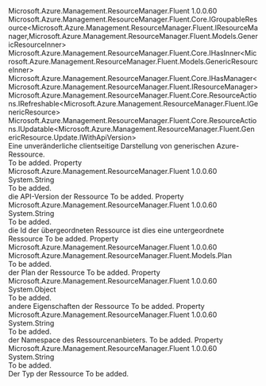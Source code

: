 <Type Name="IGenericResource" FullName="Microsoft.Azure.Management.ResourceManager.Fluent.IGenericResource">
  <TypeSignature Language="C#" Value="public interface IGenericResource : Microsoft.Azure.Management.ResourceManager.Fluent.Core.IGroupableResource&lt;Microsoft.Azure.Management.ResourceManager.Fluent.IResourceManager,Microsoft.Azure.Management.ResourceManager.Fluent.Models.GenericResourceInner&gt;, Microsoft.Azure.Management.ResourceManager.Fluent.Core.IHasInner&lt;Microsoft.Azure.Management.ResourceManager.Fluent.Models.GenericResourceInner&gt;, Microsoft.Azure.Management.ResourceManager.Fluent.Core.IHasManager&lt;Microsoft.Azure.Management.ResourceManager.Fluent.IResourceManager&gt;, Microsoft.Azure.Management.ResourceManager.Fluent.Core.ResourceActions.IRefreshable&lt;Microsoft.Azure.Management.ResourceManager.Fluent.IGenericResource&gt;, Microsoft.Azure.Management.ResourceManager.Fluent.Core.ResourceActions.IUpdatable&lt;Microsoft.Azure.Management.ResourceManager.Fluent.GenericResource.Update.IWithApiVersion&gt;" />
  <TypeSignature Language="ILAsm" Value=".class public interface auto ansi abstract IGenericResource implements class Microsoft.Azure.Management.ResourceManager.Fluent.Core.IGroupableResource`2&lt;class Microsoft.Azure.Management.ResourceManager.Fluent.IResourceManager, class Microsoft.Azure.Management.ResourceManager.Fluent.Models.GenericResourceInner&gt;, class Microsoft.Azure.Management.ResourceManager.Fluent.Core.IHasId, class Microsoft.Azure.Management.ResourceManager.Fluent.Core.IHasInner`1&lt;class Microsoft.Azure.Management.ResourceManager.Fluent.Models.GenericResourceInner&gt;, class Microsoft.Azure.Management.ResourceManager.Fluent.Core.IHasManager`1&lt;class Microsoft.Azure.Management.ResourceManager.Fluent.IResourceManager&gt;, class Microsoft.Azure.Management.ResourceManager.Fluent.Core.IHasName, class Microsoft.Azure.Management.ResourceManager.Fluent.Core.IHasResourceGroup, class Microsoft.Azure.Management.ResourceManager.Fluent.Core.IResource, class Microsoft.Azure.Management.ResourceManager.Fluent.Core.ResourceActions.IIndexable, class Microsoft.Azure.Management.ResourceManager.Fluent.Core.ResourceActions.IRefreshable`1&lt;class Microsoft.Azure.Management.ResourceManager.Fluent.IGenericResource&gt;, class Microsoft.Azure.Management.ResourceManager.Fluent.Core.ResourceActions.IUpdatable`1&lt;class Microsoft.Azure.Management.ResourceManager.Fluent.GenericResource.Update.IWithApiVersion&gt;" />
  <TypeSignature Language="DocId" Value="T:Microsoft.Azure.Management.ResourceManager.Fluent.IGenericResource" />
  <TypeSignature Language="VB.NET" Value="Public Interface IGenericResource&#xA;Implements IGroupableResource(Of IResourceManager, GenericResourceInner), IHasInner(Of GenericResourceInner), IHasManager(Of IResourceManager), IRefreshable(Of IGenericResource), IUpdatable(Of IWithApiVersion)" />
  <TypeSignature Language="F#" Value="type IGenericResource = interface&#xA;    interface IGroupableResource&lt;IResourceManager, GenericResourceInner&gt;&#xA;    interface IResource&#xA;    interface IIndexable&#xA;    interface IHasId&#xA;    interface IHasName&#xA;    interface IHasResourceGroup&#xA;    interface IHasManager&lt;IResourceManager&gt;&#xA;    interface IHasInner&lt;GenericResourceInner&gt;&#xA;    interface IRefreshable&lt;IGenericResource&gt;&#xA;    interface IUpdatable&lt;IWithApiVersion&gt;" />
  <AssemblyInfo>
    <AssemblyName>Microsoft.Azure.Management.ResourceManager.Fluent</AssemblyName>
    <AssemblyVersion>1.0.0.60</AssemblyVersion>
  </AssemblyInfo>
  <Interfaces>
    <Interface>
      <InterfaceName>Microsoft.Azure.Management.ResourceManager.Fluent.Core.IGroupableResource&lt;Microsoft.Azure.Management.ResourceManager.Fluent.IResourceManager,Microsoft.Azure.Management.ResourceManager.Fluent.Models.GenericResourceInner&gt;</InterfaceName>
    </Interface>
    <Interface>
      <InterfaceName>Microsoft.Azure.Management.ResourceManager.Fluent.Core.IHasInner&lt;Microsoft.Azure.Management.ResourceManager.Fluent.Models.GenericResourceInner&gt;</InterfaceName>
    </Interface>
    <Interface>
      <InterfaceName>Microsoft.Azure.Management.ResourceManager.Fluent.Core.IHasManager&lt;Microsoft.Azure.Management.ResourceManager.Fluent.IResourceManager&gt;</InterfaceName>
    </Interface>
    <Interface>
      <InterfaceName>Microsoft.Azure.Management.ResourceManager.Fluent.Core.ResourceActions.IRefreshable&lt;Microsoft.Azure.Management.ResourceManager.Fluent.IGenericResource&gt;</InterfaceName>
    </Interface>
    <Interface>
      <InterfaceName>Microsoft.Azure.Management.ResourceManager.Fluent.Core.ResourceActions.IUpdatable&lt;Microsoft.Azure.Management.ResourceManager.Fluent.GenericResource.Update.IWithApiVersion&gt;</InterfaceName>
    </Interface>
  </Interfaces>
  <Docs>
    <summary>
            Eine unveränderliche clientseitige Darstellung von generischen Azure-Ressource.
            </summary>
    <remarks>To be added.</remarks>
  </Docs>
  <Members>
    <Member MemberName="ApiVersion">
      <MemberSignature Language="C#" Value="public string ApiVersion { get; }" />
      <MemberSignature Language="ILAsm" Value=".property instance string ApiVersion" />
      <MemberSignature Language="DocId" Value="P:Microsoft.Azure.Management.ResourceManager.Fluent.IGenericResource.ApiVersion" />
      <MemberSignature Language="VB.NET" Value="Public ReadOnly Property ApiVersion As String" />
      <MemberSignature Language="F#" Value="member this.ApiVersion : string" Usage="Microsoft.Azure.Management.ResourceManager.Fluent.IGenericResource.ApiVersion" />
      <MemberType>Property</MemberType>
      <AssemblyInfo>
        <AssemblyName>Microsoft.Azure.Management.ResourceManager.Fluent</AssemblyName>
        <AssemblyVersion>1.0.0.60</AssemblyVersion>
      </AssemblyInfo>
      <ReturnValue>
        <ReturnType>System.String</ReturnType>
      </ReturnValue>
      <Docs>
        <summary>To be added.</summary>
        <value>die API-Version der Ressource</value>
        <remarks>To be added.</remarks>
      </Docs>
    </Member>
    <Member MemberName="ParentResourceId">
      <MemberSignature Language="C#" Value="public string ParentResourceId { get; }" />
      <MemberSignature Language="ILAsm" Value=".property instance string ParentResourceId" />
      <MemberSignature Language="DocId" Value="P:Microsoft.Azure.Management.ResourceManager.Fluent.IGenericResource.ParentResourceId" />
      <MemberSignature Language="VB.NET" Value="Public ReadOnly Property ParentResourceId As String" />
      <MemberSignature Language="F#" Value="member this.ParentResourceId : string" Usage="Microsoft.Azure.Management.ResourceManager.Fluent.IGenericResource.ParentResourceId" />
      <MemberType>Property</MemberType>
      <AssemblyInfo>
        <AssemblyName>Microsoft.Azure.Management.ResourceManager.Fluent</AssemblyName>
        <AssemblyVersion>1.0.0.60</AssemblyVersion>
      </AssemblyInfo>
      <ReturnValue>
        <ReturnType>System.String</ReturnType>
      </ReturnValue>
      <Docs>
        <summary>To be added.</summary>
        <value>die Id der übergeordneten Ressource ist dies eine untergeordnete Ressource</value>
        <remarks>To be added.</remarks>
      </Docs>
    </Member>
    <Member MemberName="Plan">
      <MemberSignature Language="C#" Value="public Microsoft.Azure.Management.ResourceManager.Fluent.Models.Plan Plan { get; }" />
      <MemberSignature Language="ILAsm" Value=".property instance class Microsoft.Azure.Management.ResourceManager.Fluent.Models.Plan Plan" />
      <MemberSignature Language="DocId" Value="P:Microsoft.Azure.Management.ResourceManager.Fluent.IGenericResource.Plan" />
      <MemberSignature Language="VB.NET" Value="Public ReadOnly Property Plan As Plan" />
      <MemberSignature Language="F#" Value="member this.Plan : Microsoft.Azure.Management.ResourceManager.Fluent.Models.Plan" Usage="Microsoft.Azure.Management.ResourceManager.Fluent.IGenericResource.Plan" />
      <MemberType>Property</MemberType>
      <AssemblyInfo>
        <AssemblyName>Microsoft.Azure.Management.ResourceManager.Fluent</AssemblyName>
        <AssemblyVersion>1.0.0.60</AssemblyVersion>
      </AssemblyInfo>
      <ReturnValue>
        <ReturnType>Microsoft.Azure.Management.ResourceManager.Fluent.Models.Plan</ReturnType>
      </ReturnValue>
      <Docs>
        <summary>To be added.</summary>
        <value>der Plan der Ressource</value>
        <remarks>To be added.</remarks>
      </Docs>
    </Member>
    <Member MemberName="Properties">
      <MemberSignature Language="C#" Value="public object Properties { get; }" />
      <MemberSignature Language="ILAsm" Value=".property instance object Properties" />
      <MemberSignature Language="DocId" Value="P:Microsoft.Azure.Management.ResourceManager.Fluent.IGenericResource.Properties" />
      <MemberSignature Language="VB.NET" Value="Public ReadOnly Property Properties As Object" />
      <MemberSignature Language="F#" Value="member this.Properties : obj" Usage="Microsoft.Azure.Management.ResourceManager.Fluent.IGenericResource.Properties" />
      <MemberType>Property</MemberType>
      <AssemblyInfo>
        <AssemblyName>Microsoft.Azure.Management.ResourceManager.Fluent</AssemblyName>
        <AssemblyVersion>1.0.0.60</AssemblyVersion>
      </AssemblyInfo>
      <ReturnValue>
        <ReturnType>System.Object</ReturnType>
      </ReturnValue>
      <Docs>
        <summary>To be added.</summary>
        <value>andere Eigenschaften der Ressource</value>
        <remarks>To be added.</remarks>
      </Docs>
    </Member>
    <Member MemberName="ResourceProviderNamespace">
      <MemberSignature Language="C#" Value="public string ResourceProviderNamespace { get; }" />
      <MemberSignature Language="ILAsm" Value=".property instance string ResourceProviderNamespace" />
      <MemberSignature Language="DocId" Value="P:Microsoft.Azure.Management.ResourceManager.Fluent.IGenericResource.ResourceProviderNamespace" />
      <MemberSignature Language="VB.NET" Value="Public ReadOnly Property ResourceProviderNamespace As String" />
      <MemberSignature Language="F#" Value="member this.ResourceProviderNamespace : string" Usage="Microsoft.Azure.Management.ResourceManager.Fluent.IGenericResource.ResourceProviderNamespace" />
      <MemberType>Property</MemberType>
      <AssemblyInfo>
        <AssemblyName>Microsoft.Azure.Management.ResourceManager.Fluent</AssemblyName>
        <AssemblyVersion>1.0.0.60</AssemblyVersion>
      </AssemblyInfo>
      <ReturnValue>
        <ReturnType>System.String</ReturnType>
      </ReturnValue>
      <Docs>
        <summary>To be added.</summary>
        <value>der Namespace des Ressourcenanbieters.</value>
        <remarks>To be added.</remarks>
      </Docs>
    </Member>
    <Member MemberName="ResourceType">
      <MemberSignature Language="C#" Value="public string ResourceType { get; }" />
      <MemberSignature Language="ILAsm" Value=".property instance string ResourceType" />
      <MemberSignature Language="DocId" Value="P:Microsoft.Azure.Management.ResourceManager.Fluent.IGenericResource.ResourceType" />
      <MemberSignature Language="VB.NET" Value="Public ReadOnly Property ResourceType As String" />
      <MemberSignature Language="F#" Value="member this.ResourceType : string" Usage="Microsoft.Azure.Management.ResourceManager.Fluent.IGenericResource.ResourceType" />
      <MemberType>Property</MemberType>
      <AssemblyInfo>
        <AssemblyName>Microsoft.Azure.Management.ResourceManager.Fluent</AssemblyName>
        <AssemblyVersion>1.0.0.60</AssemblyVersion>
      </AssemblyInfo>
      <ReturnValue>
        <ReturnType>System.String</ReturnType>
      </ReturnValue>
      <Docs>
        <summary>To be added.</summary>
        <value>Der Typ der Ressource</value>
        <remarks>To be added.</remarks>
      </Docs>
    </Member>
  </Members>
</Type>